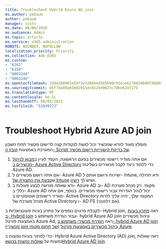 ```yaml
---
title: Troubleshoot Hybrid Azure AD join
ms.author: pebaum
author: pebaum
manager: scotv
ms.date: 08/06/2020
ms.audience: Admin
ms.topic: article
ms.service: o365-administration
ROBOTS: NOINDEX, NOFOLLOW
localization_priority: Priority
ms.collection: Adm_O365
ms.custom:
- "6162"
- "6158"
- "9003244"
- "9003246"
ms.openlocfilehash: 23da360965a5972e328844d505698c91ece61788240d8fdb8909fff3a7ef0d7f
ms.sourcegitcommit: b5f7da89a650d2915dc652449623c78be6247175
ms.translationtype: MT
ms.contentlocale: he-IL
ms.lasthandoff: 08/05/2021
ms.locfileid: "53939272"
---
```

# <a name="troubleshoot-hybrid-azure-ad-join"></a>Troubleshoot Hybrid Azure AD join

מומלץ מאוד לוודא שמכשיר יכול לגשת לנקודות קצה לרישום מכשיר תחת חשבון המערכת באמצעות [קובץ ה- Script של בדיקת קישוריות רישום מכשיר](https://docs.microsoft.com/samples/azure-samples/testdeviceregconnectivity/testdeviceregconnectivity/).

1. אם אתה מגדיר רישומי מכשירים בפעם הראשונה, הקפד לעיין ב[מבוא לניהול מכשירים ב- Azure Active Directory](https://docs.microsoft.com/samples/azure-samples/testdeviceregconnectivity/testdeviceregconnectivity/) כדי ללמוד כיצד לקבל מכשירים בשליטת Azure AD.
1. אם אתה רושם מכשירים ל- Azure AD ישירות ורושם אותם ל- Intune, ודא תחילה ש[קבעת את התצורה של Intune](https://docs.microsoft.com/mem/intune/enrollment/device-enrollment?WT.mc_id=Portal-Microsoft_Azure_Support) ושיש לך [רשיון](https://docs.microsoft.com/mem/intune/fundamentals/licenses-assign?WT.mc_id=Portal-Microsoft_Azure_Support).
1. ודא שאתה מורשה לבצע פעולות ב- Azure AD וב- AD מקומי. רק מנהל מערכת כללי ב- Azure AD יכול לנהל הגדרות עבור רישומי מכשירים. בנוסף, אם אתה מגדיר רישומים אוטומטיים ב- Active Directory המקומי שלך, יהיה עליך להיות מנהל מערכת של Active Directory ו- AD FS (אם רלוונטי).

לקבלת פרטים נוספים על פתרון בעיות פוטנציאליות ב- Hybrid join, ראה [פתרון בעיות ב- Hybrid join](https://docs.microsoft.com/azure/active-directory/devices/troubleshoot-hybrid-join-windows-current) עבור הגדרת משתמש ב- hybrid Azure AD join וניהול מכשירים באמצעות פורטל Azure Ad, ראה [הגדרת מכשירי משתמש ב- hybrid Azure AD join (מכשירי join של תחום מקומי)](https://docs.microsoft.com/azure/active-directory/devices/hybrid-azuread-join-plan?WT.mc_id=Portal-Microsoft_Azure_Support) ו[ניהול מכשירים באמצעות פורטל Azure](https://docs.microsoft.com/azure/active-directory/devices/device-management-azure-portal?WT.mc_id=Portal-Microsoft_Azure_Support).

כדי לפתור בעיות נפוצות ב- Hybrid Azure Active Directory (AD) join, ראה שאלות נפוצות על [שאלות נפוצות בנושאHybrid Azure AD join](https://docs.microsoft.com/azure/active-directory/devices/faq#hybrid-azure-ad-join-faq).
